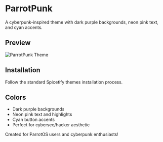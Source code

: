 # ParrotPunk

A cyberpunk-inspired theme with dark purple backgrounds, neon pink text, and cyan accents.

## Preview
![ParrotPunk Theme](parrotpunk.png)

## Installation
Follow the standard Spicetify themes installation process.

## Colors
- Dark purple backgrounds
- Neon pink text and highlights  
- Cyan button accents
- Perfect for cybersec/hacker aesthetic

Created for ParrotOS users and cyberpunk enthusiasts!
